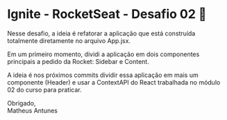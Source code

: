 # Ignite - RocketSeat - Desafio 02 🚀

Nesse desafio, a ideia é refatorar a aplicação que está construída totalmente diretamente no arquivo App.jsx.

Em um primeiro momento, dividi a aplicação em dois componentes principais a pedido da Rocket: Sidebar e Content.

A ideia é nos próximos commits dividir essa aplicação em mais um componente (Header) e usar a ContextAPI do React trabalhada no módulo 02 do curso para praticar.

Obrigado,
<br />Matheus Antunes
